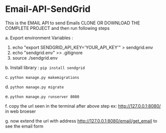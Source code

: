 # Email-API-SendGrid
This is the EMAIL API to send Emails
CLONE OR DOWNLOAD THE COMPLETE PROJECT
and then run following steps

a. Export environment Variables :
  1. echo "export SENDGRID_API_KEY='YOUR_API_KEY'" > sendgrid.env
  2. echo "sendgrid.env" >> .gitignore
  3. source ./sendgrid.env

b. Install library : ```pip install sendgrid```

c. ```python manage.py makemigrations```

d. ```python manage.py migrate```

e. ```python manage.py runserver 8080```

f. copy the url seen in the terminal after above step ex: http://127.0.0.1:8080/ in web broeser

g. now extend the url with address http://127.0.0.1:8080/email/get_email to see the email form

